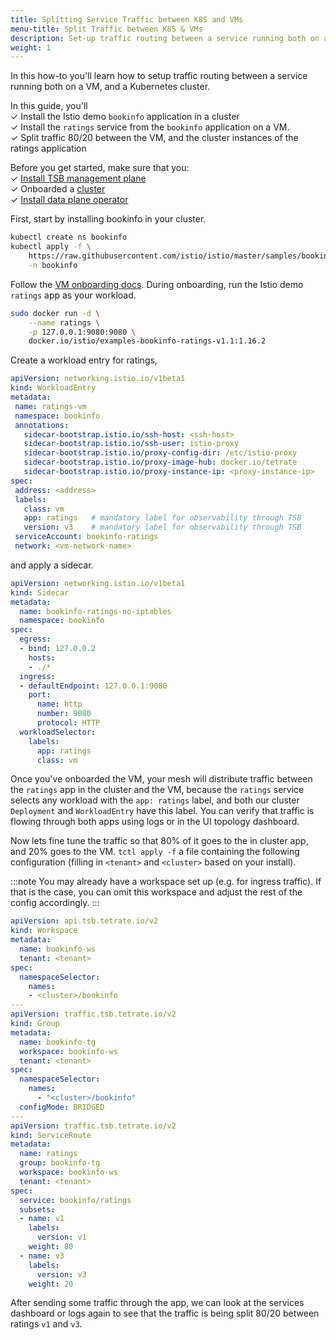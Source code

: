 ```yaml
---
title: Splitting Service Traffic between K8S and VMs
menu-title: Split Traffic between K8S & VMs
description: Set-up traffic routing between a service running both on a VM, and a Kubernetes cluster.
weight: 1
---
```


In this how-to you'll learn how to setup traffic routing between a service
running both on a VM, and a Kubernetes cluster. 

In this guide, you'll <br />
✓ Install the Istio demo `bookinfo` application in a cluster <br />
✓ Install the `ratings` service from the `bookinfo` application on a VM. <br />
✓ Split traffic 80/20 between the VM, and the cluster instances of the ratings application

Before you get started, make sure that you: <br />
✓ [Install TSB management plane](../../setup/self_managed/management-plane-installation) <br />
✓ Onboarded a [cluster](../../setup/self_managed/onboarding-clusters)<br />
✓ [Install data plane operator](../../concepts/operators/data_plane)

First, start by installing bookinfo in your cluster. 

```bash
kubectl create ns bookinfo
kubectl apply -f \
    https://raw.githubusercontent.com/istio/istio/master/samples/bookinfo/platform/kube/bookinfo.yaml \
    -n bookinfo
```

Follow the [VM onboarding docs](../../setup/workload_onboarding/onboarding-vms). 
During onboarding, run the Istio demo `ratings` app as your workload. 

```bash
sudo docker run -d \
    --name ratings \
    -p 127.0.0.1:9080:9080 \
    docker.io/istio/examples-bookinfo-ratings-v1.1:1.16.2
```

Create a workload entry for ratings,

```yaml
apiVersion: networking.istio.io/v1beta1
kind: WorkloadEntry
metadata:
 name: ratings-vm
 namespace: bookinfo
 annotations:
   sidecar-bootstrap.istio.io/ssh-host: <ssh-host>
   sidecar-bootstrap.istio.io/ssh-user: istio-proxy
   sidecar-bootstrap.istio.io/proxy-config-dir: /etc/istio-proxy
   sidecar-bootstrap.istio.io/proxy-image-hub: docker.io/tetrate
   sidecar-bootstrap.istio.io/proxy-instance-ip: <proxy-instance-ip>
spec:
 address: <address>
 labels:
   class: vm
   app: ratings   # mandatory label for observability through TSB
   version: v3    # mandatory label for observability through TSB
 serviceAccount: bookinfo-ratings
 network: <vm-network-name>
 ```

and apply a sidecar.

```yaml
apiVersion: networking.istio.io/v1beta1
kind: Sidecar
metadata:
  name: bookinfo-ratings-no-iptables
  namespace: bookinfo
spec:
  egress:
  - bind: 127.0.0.2
    hosts:
    - ./*
  ingress:
  - defaultEndpoint: 127.0.0.1:9080
    port:
      name: http
      number: 9080
      protocol: HTTP
  workloadSelector:
    labels:
      app: ratings
      class: vm
```

Once you've onboarded the VM, your mesh will distribute traffic between the
`ratings` app in the cluster and the VM, because the `ratings` service selects
any workload with the `app: ratings` label, and both our cluster `Deployment`
and `WorkloadEntry` have this label. You can verify that traffic is flowing 
through both apps using logs or in the UI topology dashboard.

Now lets fine tune the traffic so that 80% of it goes to the in cluster app, and
20% goes to the VM. `tctl apply -f` a file containing the following
configuration (filling in `<tenant>` and `<cluster>` based on your install).

:::note
You may already have a workspace set up (e.g. for ingress traffic). If that is
the case, you can omit this workspace and adjust the rest of the config
accordingly.
:::

```yaml
apiVersion: api.tsb.tetrate.io/v2
kind: Workspace
metadata:
  name: bookinfo-ws
  tenant: <tenant>
spec:
  namespaceSelector:
    names:
    - <cluster>/bookinfo
---
apiVersion: traffic.tsb.tetrate.io/v2
kind: Group
metadata:
  name: bookinfo-tg
  workspace: bookinfo-ws
  tenant: <tenant>
spec:
  namespaceSelector:
    names:
      - "<cluster>/bookinfo"
  configMode: BRIDGED
---
apiVersion: traffic.tsb.tetrate.io/v2
kind: ServiceRoute
metadata:
  name: ratings
  group: bookinfo-tg
  workspace: bookinfo-ws
  tenant: <tenant>
spec:
  service: bookinfo/ratings
  subsets:
  - name: v1
    labels:
      version: v1
    weight: 80
  - name: v3
    labels:
      version: v3
    weight: 20
```

After sending some traffic through the app, we can look at the services
dashboard or logs again to see that the traffic is being split 80/20 between
ratings `v1` and `v3`.
